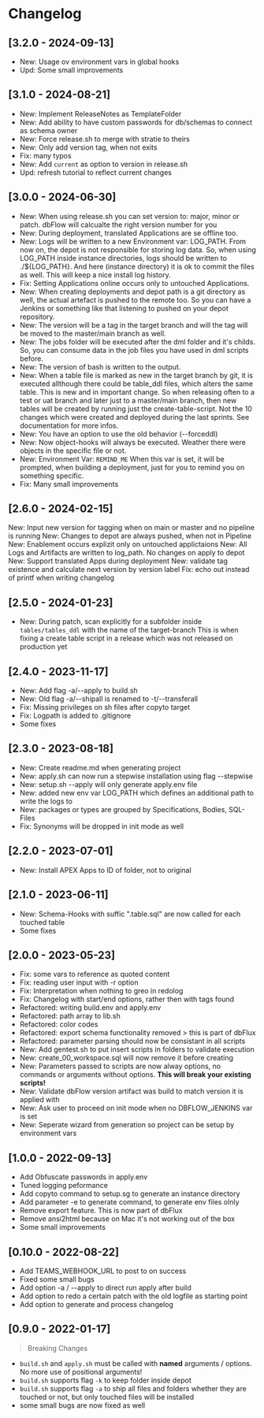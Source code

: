 # Changelog

## [3.2.0 - 2024-09-13]
- New: Usage ov environment vars in global hooks
- Upd: Some small improvements

## [3.1.0 - 2024-08-21]
- New: Implement ReleaseNotes as TemplateFolder
- New: Add ability to have custom passwords for db/schemas to connect as schema owner
- New: Force release.sh to merge with stratie to theirs
- New: Only add version tag, when not exits
- Fix: many typos
- New: Add `current` as option to version in release.sh
- Upd: refresh tutorial to reflect current changes

## [3.0.0 - 2024-06-30]
- New: When using release.sh you can set version to: major, minor or patch. dbFlow will calcualte the right version number for you
- New: During deployment, translated Applications are se offline too.
- New: Logs will be written to a new Environment var: LOG_PATH. From now on, the depot is not responsible for storing log data. So, when using LOG_PATH inside instance directories, logs should be written to ./${LOG_PATH}. And here (instance directory) it is ok to commit the files as well. This will keep a nice install log history.
- Fix: Setting Applications online occurs only to untouched Applications.
- New: When creating deployments and depot path is a git directory as well, the actual artefact is pushed to the remote too. So you can have a Jenkins or something like that listening to pushed on your depot repository.
- New: The version will be a tag in the target branch and will the tag will be moved to the master/main branch as well.
- New: The jobs folder will be executed after the dml folder and it's childs. So, you can consume data in the job files you have used in dml scripts before.
- New: The version of bash is written to the output.
- New: When a table file is marked as new in the target branch by git, it is executed allthough there could be table_ddl files, which alters the same table. This is new and in important change. So when releasing often to a test or uat branch and later just to a master/main branch, then new tables will be created by running just the create-table-script. Not the 10 changes which were created and deployed during the last sprints. See documentation for more infos.
- New: You have an option to use the old behavior (--forceddl)
- New: Now object-hooks will always be executed. Weather there were objects in the specific file or not.
- New: Environment Var: `REMIND_ME` When this var is set, it will be prompted, when building a deployment, just for you to remind you on something specific.
- Fix: Many small improvements


## [2.6.0 - 2024-02-15]
New: Input new  version for tagging when on main or master and no pipeline is running
New: Changes to depot are always pushed, when not in Pipeline
New: Enablement occurs explizit only on untouched applictaions
New: All Logs and Artifacts are written to log_path. No changes on apply to depot
New: Support translated Apps during deployment
New: validate tag existence and calculate next version by version label
Fix: echo out instead of printf when writing changelog

## [2.5.0 - 2024-01-23]
- New: During patch, scan explicitly for a subfolder
       inside `tables/tables_ddl` with the name of the target-branch
       This is when fixing a create table script in a release
       which was not released on production yet

## [2.4.0 - 2023-11-17]
- New: Add flag -a/--apply to build.sh
- New: Old flag -a/--shipall is renamed to -t/--transferall
- Fix: Missing privileges on sh files after copyto target
- Fix: Logpath is added to .gitignore
- Some fixes

## [2.3.0 - 2023-08-18]
- New: Create readme.md when generating project
- New: apply.sh can now run a stepwise installation using flag --stepwise
- New: setup.sh --apply will only generate apply.env file
- New: added new env var LOG_PATH which defines an additional path to write the logs to
- New: packages or types are grouped by Specifications, Bodies, SQL-Files
- Fix: Synonyms will be dropped in init mode as well

## [2.2.0 - 2023-07-01]
- New: Install APEX Apps to ID of folder, not to original

## [2.1.0 - 2023-06-11]
- New: Schema-Hooks with suffic ".table.sql" are now called for each touched table
- Some fixes

## [2.0.0 - 2023-05-23]
- Fix: some vars to reference as quoted content
- Fix: reading user input with -r option
- Fix: Interpretation when nothing to greo in redolog
- Fix: Changelog with start/end options, rather then with tags found
- Refactored: writing build.env and apply.env
- Refactored: path array to lib.sh
- Refactored: color codes
- Refactored: export schema functionality removed > this is part of dbFlux
- Refactored: parameter parsing should now be consistant in all scripts
- New: Add gentest.sh to put insert scripts in folders to validate execution
- New: create_00_workspace.sql will now remove it before creating
- New: Parameters passed to scripts are now alway options,
       no commands or arguments without options.
       **This will break your existing scripts!**
- New: Validate dbFlow version artifact was build to match version it is applied with
- New: Ask user to proceed on init mode when no DBFLOW_JENKINS var is set
- New: Seperate wizard from generation so project can be setup by environment vars

## [1.0.0 - 2022-09-13]
- Add Obfuscate passwords in apply.env
- Tuned logging peformance
- Add copyto command to setup.sg to generate an instance directory
- Add parameter -e to generate command, to generate env files olnly
- Remove export feature. This is now part of dbFlux
- Remove ansi2html because on Mac it's not working out of the box
- Some small improvements

## [0.10.0 - 2022-08-22]
- Add TEAMS_WEBHOOK_URL to post to on success
- Fixed some small bugs
- Add option -a / --apply to direct run apply after build
- Add option to redo a certain patch with the old logfile as starting point
- Add option to generate and process changelog


## [0.9.0 - 2022-01-17]
> Breaking Changes
- `build.sh` and `apply.sh` must be called with **named** arguments / options. No more use of positional arguments!
- `build.sh`  supports flag `-k` to keep folder inside depot
- `build.sh`  supports flag `-a` to ship all files and folders whether they are touched or not, but only touched files will be installed
- some small bugs are now fixed as well